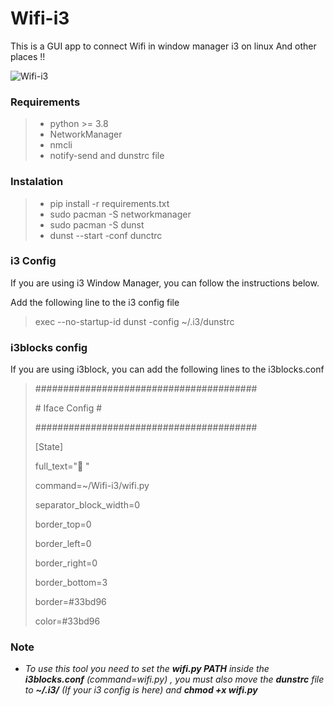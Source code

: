# Wifi-i3
This is a GUI app to connect Wifi in window manager i3 on linux And other places !!


![Wifi-i3](https://user-images.githubusercontent.com/45467643/122682632-e39d2080-d20f-11eb-8c29-f71ce312c988.png)



### Requirements

> 
> - python >= 3.8
> - NetworkManager
> - nmcli
> - notify-send and dunstrc file


### Instalation

> - pip install -r requirements.txt
> - sudo pacman -S networkmanager
> - sudo pacman -S dunst
> - dunst --start -conf dunctrc




### i3 Config

If you are using i3 Window Manager, you can follow the instructions below.

Add the following line to the i3 config file

> exec --no-startup-id dunst -config ~/.i3/dunstrc


### i3blocks config
If you are using i3block, you can add the following lines to the i3blocks.conf

> ########################################
> 
> \#          Iface Config                \#
> 
> ########################################
> 
> [State]
> 
> full_text=" "
> 
> command=~/Wifi-i3/wifi.py
> 
> separator_block_width=0
> 
> border_top=0
> 
> border_left=0
> 
> border_right=0
> 
> border_bottom=3
> 
> border=#33bd96
> 
> color=#33bd96





### Note 

- _To use this tool you need to set the **wifi.py  PATH** inside the **i3blocks.conf**  (command=wifi.py) , you must also move the **dunstrc** file to **~/.i3/** (If your i3 config is here) and **chmod +x wifi.py**_

